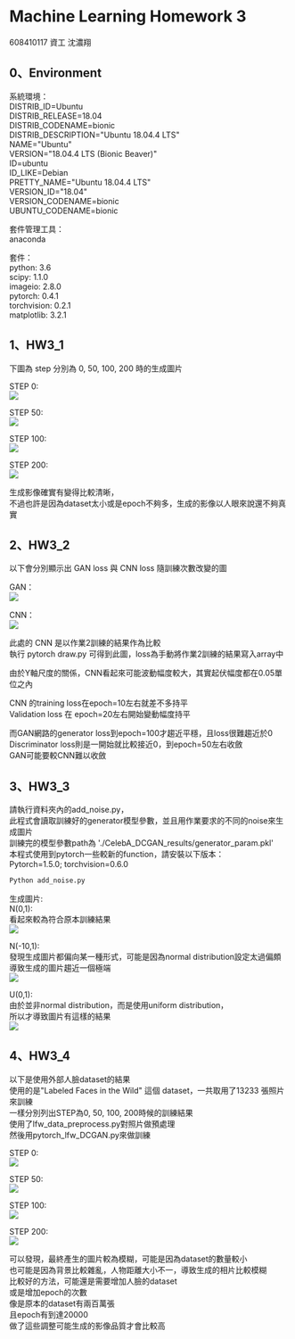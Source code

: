 # Machine Learning Homework 3  
608410117 資工 沈濃翔  
  
## 0、Environment  
系統環境：  
DISTRIB_ID=Ubuntu  
DISTRIB_RELEASE=18.04  
DISTRIB_CODENAME=bionic  
DISTRIB_DESCRIPTION="Ubuntu 18.04.4 LTS"  
NAME="Ubuntu"  
VERSION="18.04.4 LTS (Bionic Beaver)"  
ID=ubuntu  
ID_LIKE=Debian  
PRETTY_NAME="Ubuntu 18.04.4 LTS"  
VERSION_ID="18.04"  
VERSION_CODENAME=bionic  
UBUNTU_CODENAME=bionic  
  
套件管理工具：  
anaconda  
  
套件：  
python: 3.6  
scipy: 1.1.0  
imageio: 2.8.0  
pytorch: 0.4.1  
torchvision: 0.2.1  
matplotlib: 3.2.1  
  
## 1、HW3_1  
下圖為 step 分別為 0, 50, 100, 200 時的生成圖片  

STEP 0:  
![](https://i.imgur.com/u5Hj1si.png)  

STEP 50:  
![](https://i.imgur.com/dQkrGWV.png)  

STEP 100:  
![](https://i.imgur.com/gPXE8ps.png)  

STEP 200:  
![](https://i.imgur.com/rwR1mvU.png)  

生成影像確實有變得比較清晰，  
不過也許是因為dataset太小或是epoch不夠多，生成的影像以人眼來說還不夠真實  
## 2、HW3_2  
以下會分別顯示出 GAN loss 與 CNN loss 隨訓練次數改變的圖  
  
GAN：  
![](https://i.imgur.com/D3W6O64.png)  

CNN：  
![](https://i.imgur.com/rEYKVrc.png)  
  
此處的 CNN 是以作業2訓練的結果作為比較  
執行 pytorch draw.py 可得到此圖，loss為手動將作業2訓練的結果寫入array中  
  
由於Y軸尺度的關係，CNN看起來可能波動幅度較大，其實起伏幅度都在0.05單位之內  
  
CNN 的training loss在epoch=10左右就差不多持平  
Validation loss 在 epoch=20左右開始變動幅度持平  
  
而GAN網路的generator loss到epoch=100才趨近平穩，且loss很難趨近於0  
Discriminator loss則是一開始就比較接近0，到epoch=50左右收斂  
GAN可能要較CNN難以收斂  
  
## 3、HW3_3  
請執行資料夾內的add_noise.py，  
此程式會讀取訓練好的generator模型參數，並且用作業要求的不同的noise來生成圖片  
訓練完的模型參數path為 './CelebA_DCGAN_results/generator_param.pkl'  
本程式使用到pytorch一些較新的function，請安裝以下版本：  
Pytorch=1.5.0; torchvision=0.6.0  

```bash  
Python add_noise.py
``` 

生成圖片:  
N(0,1):  
看起來較為符合原本訓練結果  
![](https://i.imgur.com/8uuHF6K.png)  
  
N(-10,1):  
發現生成圖片都偏向某一種形式，可能是因為normal distribution設定太過偏頗  
導致生成的圖片趨近一個極端  
![](https://i.imgur.com/G0x3iEk.png)  
   
U(0,1):  
由於並非normal distribution，而是使用uniform distribution，  
所以才導致圖片有這樣的結果  
![](https://i.imgur.com/y2jHYJ0.png)  
  
## 4、HW3_4  
以下是使用外部人臉dataset的結果  
使用的是"Labeled Faces in the Wild" 這個 dataset，一共取用了13233 張照片來訓練  
一樣分別列出STEP為0, 50, 100, 200時候的訓練結果  
使用了lfw_data_preprocess.py對照片做預處理  
然後用pytorch_lfw_DCGAN.py來做訓練  

STEP 0:  
![](https://i.imgur.com/8bKe6E9.png)  
  
STEP 50:  
![](https://i.imgur.com/cwAk00n.png)  
  
STEP 100:  
![](https://i.imgur.com/tCHNxRX.png)  
  
STEP 200:  
![](https://i.imgur.com/MRhHwqO.png)  
  
可以發現，最終產生的圖片較為模糊，可能是因為dataset的數量較小  
也可能是因為背景比較雜亂，人物距離大小不一，導致生成的相片比較模糊  
比較好的方法，可能還是需要增加人臉的dataset  
或是增加epoch的次數  
像是原本的dataset有兩百萬張  
且epoch有到達20000  
做了這些調整可能生成的影像品質才會比較高  
